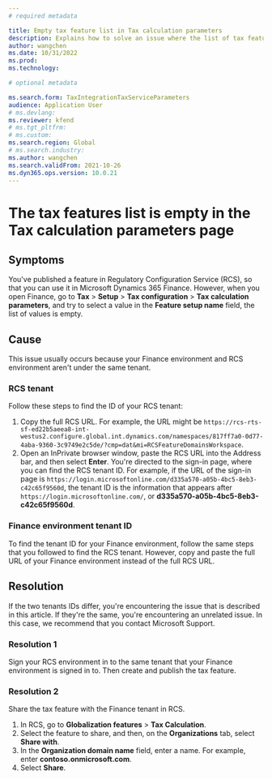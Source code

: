 ```yaml
---
# required metadata

title: Empty tax feature list in Tax calculation parameters
description: Explains how to solve an issue where the list of tax features on the Tax calculation parameters page is empty.
author: wangchen
ms.date: 10/31/2022
ms.prod: 
ms.technology: 

# optional metadata

ms.search.form: TaxIntegrationTaxServiceParameters
audience: Application User
# ms.devlang: 
ms.reviewer: kfend
# ms.tgt_pltfrm: 
# ms.custom:  
ms.search.region: Global
# ms.search.industry: 
ms.author: wangchen
ms.search.validFrom: 2021-10-26
ms.dyn365.ops.version: 10.0.21
---
```


# The tax features list is empty in the Tax calculation parameters page

## Symptoms

You've published a feature in Regulatory Configuration Service (RCS), so that you can use it in Microsoft Dynamics 365 Finance. However, when you open Finance, go to **Tax** \> **Setup** \> **Tax configuration** \> **Tax calculation parameters**, and try to select a value in the **Feature setup name** field, the list of values is empty.

## Cause

This issue usually occurs because your Finance environment and RCS environment aren't under the same tenant.

### RCS tenant

Follow these steps to find the ID of your RCS tenant:

1. Copy the full RCS URL. For example, the URL might be `https://rcs-rts-sf-ed22b5aeea8-int-westus2.configure.global.int.dynamics.com/namespaces/817ff7a0-0d77-4aba-9360-3c9749e2c5de/?cmp=dat&mi=RCSFeatureDomainsWorkspace`.
2. Open an InPrivate browser window, paste the RCS URL into the Address bar, and then select **Enter**. You're directed to the sign-in page, where you can find the RCS tenant ID. For example, if the URL of the sign-in page is `https://login.microsoftonline.com/d335a570-a05b-4bc5-8eb3-c42c65f9560d`, the tenant ID is the information that appears after `https://login.microsoftonline.com/`, or **d335a570-a05b-4bc5-8eb3-c42c65f9560d**.

### Finance environment tenant ID

To find the tenant ID for your Finance environment, follow the same steps that you followed to find the RCS tenant. However, copy and paste the full URL of your Finance environment instead of the full RCS URL.

## Resolution

If the two tenants IDs differ, you're encountering the issue that is described in this article. If they're the same, you're encountering an unrelated issue. In this case, we recommend that you contact Microsoft Support.

### Resolution 1

Sign your RCS environment in to the same tenant that your Finance environment is signed in to. Then create and publish the tax feature.

### Resolution 2

Share the tax feature with the Finance tenant in RCS.

1. In RCS, go to **Globalization features** \> **Tax Calculation**.
2. Select the feature to share, and then, on the **Organizations** tab, select **Share with**.
3. In the **Organization domain name** field, enter a name. For example, enter **contoso.onmicrosoft.com**.
4. Select **Share**.
